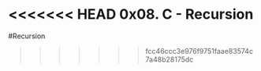 <<<<<<< HEAD
0x08. C - Recursion
=======
#Recursion
>>>>>>> fcc46ccc3e976f9751faae83574c7a48b28175dc
